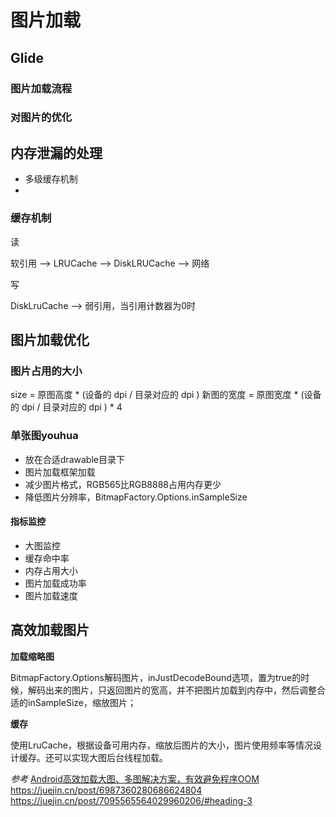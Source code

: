 # 图片加载

## Glide

### 图片加载流程

### 对图片的优化

## 内存泄漏的处理

- 多级缓存机制
- 

### 缓存机制

读

软引用 --> LRUCache --> DiskLRUCache --> 网络

写

DiskLruCache --> 弱引用，当引用计数器为0时


## 图片加载优化

### 图片占用的大小

size = 原图高度 * (设备的 dpi / 目录对应的 dpi ) 新图的宽度 = 原图宽度 * (设备的 dpi / 目录对应的 dpi ) * 4

### 单张图youhua

- 放在合适drawable目录下
- 图片加载框架加载
- 减少图片格式，RGB565比RGB8888占用内存更少
- 降低图片分辨率，BitmapFactory.Options.inSampleSize

#### 指标监控

- 大图监控
- 缓存命中率
- 内存占用大小
- 图片加载成功率
- 图片加载速度


## 高效加载图片

**加载缩略图**

BitmapFactory.Options解码图片，inJustDecodeBound选项，置为true的时候，解码出来的图片，只返回图片的宽高，并不把图片加载到内存中，然后调整合适的inSampleSize，缩放图片；

**缓存**

使用LruCache，根据设备可用内存，缩放后图片的大小，图片使用频率等情况设计缓存。还可以实现大图后台线程加载。



*参考*
[Android高效加载大图、多图解决方案，有效避免程序OOM](http://blog.csdn.net/guolin_blog/article/details/9316683)
https://juejin.cn/post/6987360280686624804
https://juejin.cn/post/7095565564029960206/#heading-3
